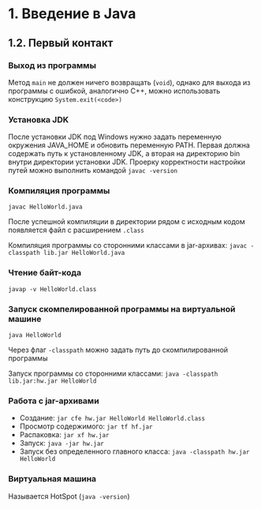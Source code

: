 # 1. Введение в Java

## 1.2. Первый контакт

### Выход из программы

Метод `main` не должен ничего возвращать (`void`), однако для выхода из программы с ошибкой, аналогично C++, можно
использовать конструкцию `System.exit(<code>)`

### Установка JDK

После установки JDK под Windows нужно задать переменную окружения JAVA_HOME и обновить переменную PATH. Первая должна
содержать путь к установленному JDK, а вторая на директорию bin внутри директории установки JDK. Проерку корректности
настройки путей можно выполнить командой `javac -version`

### Компиляция программы

`javac HelloWorld.java`

После успешной компиляции в директории рядом с исходным кодом появляется файл с расширением `.class`

Компиляция программы со сторонними классами в jar-архивах: `javac -classpath lib.jar HelloWorld.java`

### Чтение байт-кода

`javap -v HelloWorld.class`

### Запуск скомпелированной программы на виртуальной машине

`java HelloWorld`

Через флаг `-classpath` можно задать путь до скомпилированной программы

Запуск программы со сторонними классами: `java -classpath lib.jar:hw.jar HelloWorld`

### Работа с jar-архивами

- Создание: `jar cfe hw.jar HelloWorld HelloWorld.class`
- Просмотр содержимого: `jar tf hf.jar`
- Распаковка: `jar xf hw.jar`
- Запуск: `java -jar hw.jar`
- Запуск без определенного главного класса: `java -classpath hw.jar HelloWorld`

### Виртуальная машина

Называется HotSpot (`java -version`)